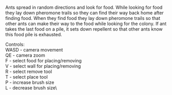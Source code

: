 Ants spread in random directions and look for food. 
While looking for food they lay down pheromone trails so they can find their way back home after finding food. 
When they find food they lay down pheromone trails so that other ants can make their way to the food while looking for the colony. 
If ant takes the last food on a pile, it sets down repellent so that other ants know this food pile is exhausted.

Controls:\
WASD - camera movement\
QE - camera zoom\
F - select food for placing/removing\
V - select wall for placing/removing\
R - select remove tool\
T - select place tool\
P - increase brush size\
L - decrease brush size\